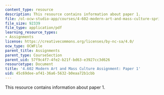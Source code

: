 ```yaml
---
content_type: resource
description: This resource contains information about paper 1.
file: /ol-ocw-studio-app/courses/4-602-modern-art-and-mass-culture-spring-2012/45c69deeaf4136a65632b0eaa72b1cbb_MIT4_602S12_paper1.pdf
file_size: 92339
file_type: application/pdf
learning_resource_types:
- Assignments
license: https://creativecommons.org/licenses/by-nc-sa/4.0/
ocw_type: OCWFile
parent_title: Assignments
parent_type: CourseSection
parent_uid: 57f9c4f7-4fe2-b21f-bd63-e3927cc3d626
resourcetype: Document
title: '4.602 Modern Art and Mass Culture Assignment: Paper 1'
uid: 45c69dee-af41-36a6-5632-b0eaa72b1cbb
---
```

This resource contains information about paper 1.